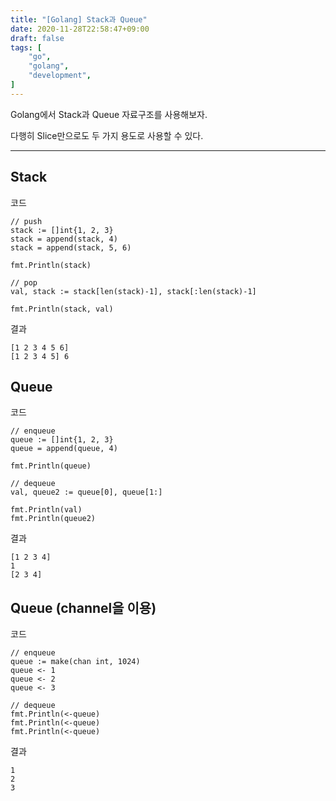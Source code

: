 ```yaml
---
title: "[Golang] Stack과 Queue"
date: 2020-11-28T22:58:47+09:00
draft: false
tags: [
    "go",
    "golang",
    "development",
]
---
```


Golang에서 Stack과 Queue 자료구조를 사용해보자.

다행히 Slice만으로도 두 가지 용도로 사용할 수 있다.

---
## Stack
코드

	// push
	stack := []int{1, 2, 3}
	stack = append(stack, 4)
	stack = append(stack, 5, 6)

	fmt.Println(stack)

	// pop
	val, stack := stack[len(stack)-1], stack[:len(stack)-1]

	fmt.Println(stack, val)

결과

    [1 2 3 4 5 6]
    [1 2 3 4 5] 6


## Queue
코드

	// enqueue
	queue := []int{1, 2, 3}
	queue = append(queue, 4)

	fmt.Println(queue)

	// dequeue
	val, queue2 := queue[0], queue[1:]

	fmt.Println(val)
	fmt.Println(queue2)
결과

    [1 2 3 4]
    1
    [2 3 4]


## Queue (channel을 이용)
코드

	// enqueue
	queue := make(chan int, 1024)
	queue <- 1
	queue <- 2
	queue <- 3

	// dequeue
	fmt.Println(<-queue)
	fmt.Println(<-queue)
	fmt.Println(<-queue)
결과

    1
    2
    3


